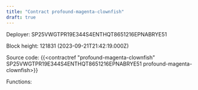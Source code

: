 ```yaml
---
title: "Contract profound-magenta-clownfish"
draft: true
---
```

Deployer: SP25VWGTPR19E344S4ENTHQT8651216EPNABRYE51


 



Block height: 121831 (2023-09-21T21:42:19.000Z)

Source code: {{<contractref "profound-magenta-clownfish" SP25VWGTPR19E344S4ENTHQT8651216EPNABRYE51 profound-magenta-clownfish>}}

Functions:


